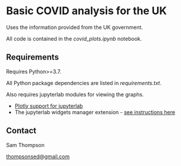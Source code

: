 # Basic COVID analysis for the UK

Uses the information provided from the UK government.

All code is contained in the *covid_plots.ipynb* notebook.

## Requirements

Requires Python>=3.7.

All Python package dependencies are listed in *requirements.txt*.

Also requires jupyterlab modules for viewing the graphs.

- [Plotly support for jupyterlab](https://plotly.com/python/getting-started/#jupyterlab-support-python-35)
- The jupyterlab widgets manager extension - [see instructions here](https://github.com/matplotlib/ipympl)

## Contact

Sam Thompson

thompsonsed@gmail.com
